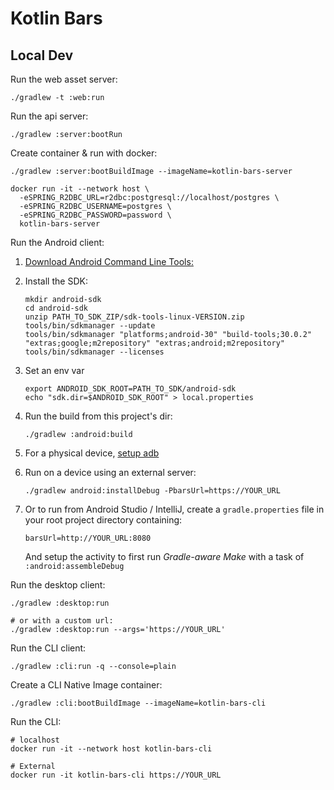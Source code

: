 # Kotlin Bars

<!-- [![Run on Google Cloud](https://deploy.cloud.run/button.png)](https://deploy.cloud.run) -->

## Local Dev

Run the web asset server:
```
./gradlew -t :web:run
```

Run the api server:
```
./gradlew :server:bootRun
```

Create container & run with docker:
```
./gradlew :server:bootBuildImage --imageName=kotlin-bars-server

docker run -it --network host \
  -eSPRING_R2DBC_URL=r2dbc:postgresql://localhost/postgres \
  -eSPRING_R2DBC_USERNAME=postgres \
  -eSPRING_R2DBC_PASSWORD=password \
  kotlin-bars-server
```

Run the Android client:

1. [Download Android Command Line Tools:](https://developer.android.com/studio)

1. Install the SDK:
    ```
    mkdir android-sdk
    cd android-sdk
    unzip PATH_TO_SDK_ZIP/sdk-tools-linux-VERSION.zip
    tools/bin/sdkmanager --update
    tools/bin/sdkmanager "platforms;android-30" "build-tools;30.0.2" "extras;google;m2repository" "extras;android;m2repository"
    tools/bin/sdkmanager --licenses
    ```

1. Set an env var
    ```
    export ANDROID_SDK_ROOT=PATH_TO_SDK/android-sdk
    echo "sdk.dir=$ANDROID_SDK_ROOT" > local.properties
    ```

1. Run the build from this project's dir:
    ```
    ./gradlew :android:build
    ```

1. For a physical device, [setup adb](https://developer.android.com/studio/run/device)

1. Run on a device using an external server:
    ```
    ./gradlew android:installDebug -PbarsUrl=https://YOUR_URL
    ```

1. Or to run from Android Studio / IntelliJ, create a `gradle.properties` file in your root project directory containing:
    ```
    barsUrl=http://YOUR_URL:8080
    ```

   And setup the activity to first run *Gradle-aware Make* with a task of `:android:assembleDebug`

Run the desktop client:
```
./gradlew :desktop:run

# or with a custom url:
./gradlew :desktop:run --args='https://YOUR_URL'
```

Run the CLI client:
```
./gradlew :cli:run -q --console=plain
```

Create a CLI Native Image container:
```
./gradlew :cli:bootBuildImage --imageName=kotlin-bars-cli
```

Run the CLI:
```
# localhost
docker run -it --network host kotlin-bars-cli

# External
docker run -it kotlin-bars-cli https://YOUR_URL 
```